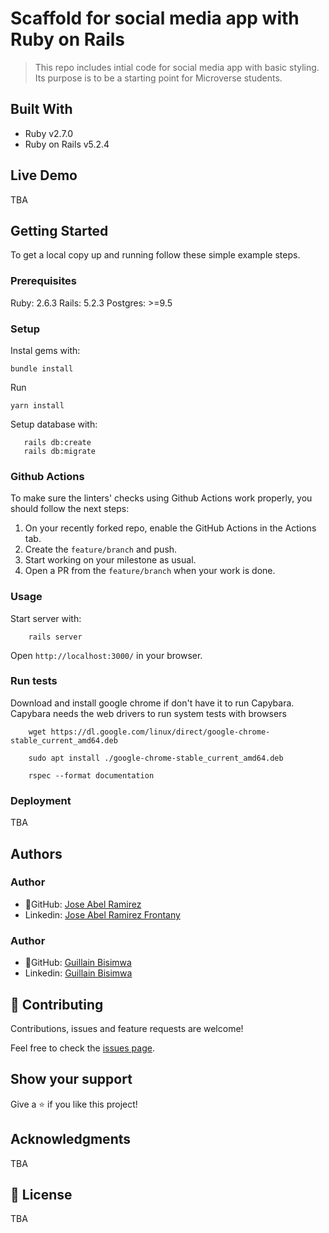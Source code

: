 # Scaffold for social media app with Ruby on Rails

> This repo includes intial code for social media app with basic styling. Its purpose is to be a starting point for Microverse students.

## Built With

- Ruby v2.7.0
- Ruby on Rails v5.2.4

## Live Demo

TBA

## Getting Started

To get a local copy up and running follow these simple example steps.

### Prerequisites

Ruby: 2.6.3
Rails: 5.2.3
Postgres: >=9.5

### Setup

Instal gems with:

```
bundle install
```

Run

```
yarn install
```

Setup database with:

```
   rails db:create
   rails db:migrate
```

### Github Actions

To make sure the linters' checks using Github Actions work properly, you should follow the next steps:

1. On your recently forked repo, enable the GitHub Actions in the Actions tab.
2. Create the `feature/branch` and push.
3. Start working on your milestone as usual.
4. Open a PR from the `feature/branch` when your work is done.

### Usage

Start server with:

```
    rails server
```

Open `http://localhost:3000/` in your browser.

### Run tests

Download and install google chrome if don't have it to run Capybara.
Capybara needs the web drivers to run system tests with browsers

```
	wget https://dl.google.com/linux/direct/google-chrome-stable_current_amd64.deb

	sudo apt install ./google-chrome-stable_current_amd64.deb
```

```
    rspec --format documentation
```

### Deployment

TBA

## Authors

### Author

- 👤GitHub: [Jose Abel Ramirez](https://github.com/jose-Abel)
- Linkedin: [Jose Abel Ramirez Frontany](https://www.linkedin.com/in/jose-abel-ramirez-frontany-7674a842/)

### Author

- 👤GitHub: [Guillain Bisimwa](https://github.com/guillainbisimwa)
- Linkedin: [Guillain Bisimwa](https://www.linkedin.com/in/guillain-bisimwa-8a8b7a7b/)

## 🤝 Contributing

Contributions, issues and feature requests are welcome!

Feel free to check the [issues page](issues/).

## Show your support

Give a ⭐️ if you like this project!

## Acknowledgments

TBA

## 📝 License

TBA
